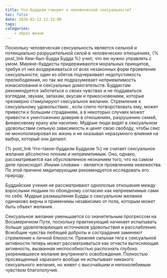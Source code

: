```yaml
---
title: Что буддизм говорит о человеческой сексуальности?
toc: false
date: 2020-02-12 12:33:00
tags:
categories:
	- образ жизни
---
```


Поскольку человеческая сексуальность является сильной и потенциально разрушительной силой в человеческих отношениях, {% post_link Кем-был-Будда Будда %} учил, что ею нужно управлять с умом. <!--more--> Миряне-буддисты придерживаются моральных принципов, требуя от них воздерживаться от всех незаконных форм проявления сексуальности; один из обетов подчеркивает недопустимость прелюбодеяния, но так же подразумевает неприемлимость изнасилования и сексуальных домогательств. Буддистам рекомендуется заботиться о своих чувствах и не поддаваться взглядам, звукам, запахам, вкусам и прикосновениям, которые чрезмерно стимулируют сексуальное желание. Стремление к сексуальному удовольствию , если слепо потворствовать ему, может привести к большим страданиям, а в некоторых случаях может привести к уничтожению доверия в отношениях, разрушению семей, финансовому краху или насилию. Мудрые люди видят в сексуальном удовольствии сильную зависимость и ценят свою свободу, чтобы секс не монополизировал их жизнь и не оказывал неразумного влияния на выбор, который они делают.

{% post_link Что-такое-буддизм Буддизм %} не считает сексуальное желание абсолютно плохим и неприемлимым. Оно, однако, рассматривается как обусловленное незнанием того, что на самом деле происходит. Иными словами - является проявлением невежества. По этой причине медитирующим рекомендуется исследовать его природу. 

Буддийские учения не рассматривают однополые отношения между взрослыми людьми по обоюдному согласию как неприемлимые сами по себе. Мудрые размышления Будды о сексуальном желании одинаково верны и применимы независимо от пола, которым может быть объект желания.

Сексуальное желание уменьшается со значительным прогрессом на Восьмеричном Пути, поскольку практикующий начинает испытывать больше удовлетворяющих источников удовольствия и расслабления. Всеобщие чувства любящей доброты и сострадания заменяют стремление к личной близости. Прежняя сильная тяга к сексуальной активности теперь может рассматриваться как отчасти вытесняющая активность, вызванная неспособностью распознать глубоко укоренившееся желание внутреннего освобождения. Полностью просвещенный «арахант» вообще не испытывает никакого сексуального желания, но живет с высочайшим и непоколебимым чувством благополучия.


